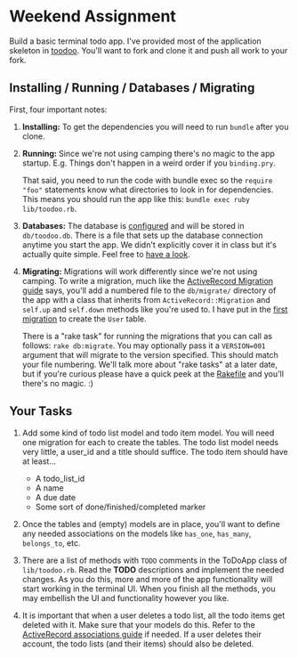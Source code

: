 # Weekend Assignment

Build a basic terminal todo app. I've provided most of the application skeleton in [toodoo][toodoo].
You'll want to fork and clone it and push all work to your fork.

## Installing / Running / Databases / Migrating

First, four important notes:

1. **Installing:** To get the dependencies you will need to run `bundle` after you clone.

2. **Running:** Since we're not using camping there's no magic to the app startup.
   E.g. Things don't happen in a weird order if you `binding.pry`.

   That said, you need to run the code with bundle exec so the `require "foo"`
   statements know what directories to look in for dependencies.
   This means you should run the app like this: `bundle exec ruby lib/toodoo.rb`.

3. **Databases:** The database is [configured][db_config] and will be stored in `db/toodoo.db`.
   There is a file that sets up the database connection anytime you start the app.
   We didn't explicitly cover it in class but it's actually quite simple.
   Feel free to [have a look][db_init].

4. **Migrating:** Migrations will work differently since we're not using camping.
   To write a migration, much like the [ActiveRecord Migration guide][migrations] says,
   you'll add a numbered file to the `db/migrate/` directory of the app with a class
   that inherits from `ActiveRecord::Migration` and `self.up` and `self.down` methods
   like you're used to. I have put in the [first migration][create_users] to create the `User` table.

   There is a "rake task" for running the migrations that you can call as follows:
   `rake db:migrate`. You may optionally pass it a `VERSION=001` argument that will
   migrate to the version specified. This should match your file numbering.
   We'll talk more about "rake tasks" at a later date, but if you're curious please
   have a quick peek at the [Rakefile][rakefile] and you'll there's no magic. :)

[toodoo]: https://github.com/TIY-ATL-ROR-2015-Jan.git
[db_config]: https://github.com/TIY-ATL-ROR-2015-Jan/toodoo/tree/master/config/database.yml
[db_init]: https://github.com/TIY-ATL-ROR-2015-Jan/toodoo/tree/master/lib/toodoo/init_db.rb
[migrations]: http://guides.rubyonrails.org/migrations.html
[create_users]: https://github.com/TIY-ATL-ROR-2015-Jan/toodoo/tree/master/db/migrate/001_create_users.rb
[rakefile]: https://github.com/TIY-ATL-ROR-2015-Jan/toodoo/tree/master/Rakefile

## Your Tasks

1. Add some kind of todo list model and todo item model. You will need one migration for each to create the tables.
   The todo list model needs very little, a user_id and a title should suffice. The todo item should have at least...
   * A todo_list_id
   * A name
   * A due date
   * Some sort of done/finished/completed marker

2. Once the tables and (empty) models are in place, you'll want to define any needed associations on the
   models like `has_one`, `has_many`, `belongs_to`, etc.

3. There are a list of methods with `TODO` comments in the ToDoApp class of `lib/toodoo.rb`.
   Read the **TODO** descriptions and implement the needed changes. As you do this, more and more of
   the app functionality will start working in the terminal UI. When you finish all the methods, you may
   embellish the UI and functionality however you like.

4. It is important that when a user deletes a todo list, all the todo items get deleted with it.
   Make sure that your models do this. Refer to the [ActiveRecord associations guide][associations] if needed.
   If a user deletes their account, the todo lists (and their items) should also be deleted.

[associations]: http://guides.rubyonrails.org/associations.html
